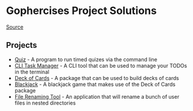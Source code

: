 # Gophercises Project Solutions

[Source](https://gophercises.com/exercises)

## Projects
- [Quiz](https://github.com/o-ifeanyi/gophercises/tree/master/go-quiz) - A program to run timed quizes via the command line
- [CLI Task Manager](https://github.com/o-ifeanyi/gophercises/tree/master/go-cli-task-mgr) - A CLI tool that can be used to manage your TODOs in the terminal
- [Deck of Cards](https://github.com/o-ifeanyi/gophercises/tree/master/go-card-deck) - A package that can be used to build decks of cards
- [Blackjack](https://github.com/o-ifeanyi/gophercises/tree/master/go-blackjack) - A blackjack game that makes use of the Deck of Cards package
- [File Renaming Tool](https://github.com/o-ifeanyi/gophercises/tree/master/go-renamer) - An application that will rename a bunch of user files in nested directories